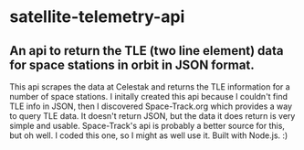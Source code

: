 # satellite-telemetry-api
## An api to return the TLE (two line element) data for space stations in orbit in JSON format.

This api scrapes the data at Celestak and returns the TLE information for a number of space stations. I initally created this api because I couldn't find TLE info in JSON, then I discovered Space-Track.org which provides a way to query TLE data. It doesn't return JSON, but the data it does return is very simple and usable. Space-Track's api is probably a better source for this, but oh well. I coded this one, so I might as well use it. Built with Node.js. :)